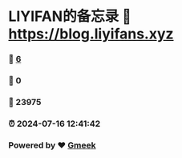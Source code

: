 # LIYIFAN的备忘录 :link: https://blog.liyifans.xyz 
### :page_facing_up: [6](https://blog.liyifans.xyz/tag.html) 
### :speech_balloon: 0 
### :hibiscus: 23975 
### :alarm_clock: 2024-07-16 12:41:42 
### Powered by :heart: [Gmeek](https://github.com/Meekdai/Gmeek)

